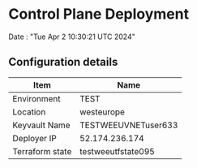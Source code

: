 # Control Plane Deployment #

Date : "Tue Apr  2 10:30:21 UTC 2024"

## Configuration details ##

| Item                    | Name                 |
| ----------------------- | -------------------- |
| Environment             | TEST         |
| Location                | westeurope              |
| Keyvault Name           | TESTWEEUVNETuser633                                 |
| Deployer IP             | 52.174.236.174                                      |
| Terraform state         | testweeutfstate095                         |

